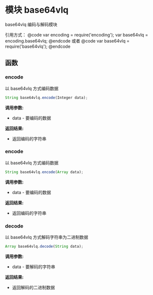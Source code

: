 # 模块 base64vlq
base64vlq 编码与解码模块

引用方式：
@code
var encoding = require(&#39;encoding&#39;);
var base64vlq = encoding.base64vlq;
@endcode
或者
@code
var base64vlq = require(&#39;base64vlq&#39;);
@endcode
## 函数
        
### encode
以 base64vlq 方式编码数据
```JavaScript
String base64vlq.encode(Integer data);
```

**调用参数:**
* data - 要编码的数据

**返回结果:**
* 返回编码的字符串

### encode
以 base64vlq 方式编码数据
```JavaScript
String base64vlq.encode(Array data);
```

**调用参数:**
* data - 要编码的数据

**返回结果:**
* 返回编码的字符串

### decode
以 base64vlq 方式解码字符串为二进制数据
```JavaScript
Array base64vlq.decode(String data);
```

**调用参数:**
* data - 要解码的字符串

**返回结果:**
* 返回解码的二进制数据

